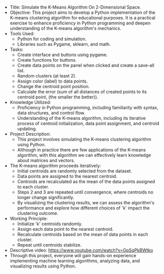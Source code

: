 - Title: Simulate the K-Means Algorithm On 2-Dimensional Space.
- Objective: This project aims to develop a Python implementation of the K-means clustering algorithm for educational purposes. It is a practical exercise to enhance proficiency in Python programming and deepen understanding of the K-means algorithm's mechanics.
- Tools Used:
  + Python for coding and simulation.
  + Libraries such as Pygame, sklearn, and math.
- Tasks:
  + Create interface and buttons using pygame.
  + Create functions for buttons.
  + Create data points on the panel when clicked and create a save-all list.
  + Random clusters (at least 2).
  + Assign color (label) to data points.
  + Change the centroid point position.
  + Calculate the error (sum of all distances of created points to its centroid point, (the smaller the better)).
- Knowledge Utilized:
  + Proficiency in Python programming, including familiarity with syntax, data structures, and control flow.
  + Understanding of the K-means algorithm, including its iterative process of centroid initialization, data point assignment, and centroid updating.
- Project Description:
  + This project involves simulating the K-means clustering algorithm using Python.
  + Although in practice there are few applications of the K-means algorithm, with this algorithm we can effectively learn knowledge about matrices and vectors.
- The K-means algorithm proceeds iteratively:
  + Initial centroids are randomly selected from the dataset.
  + Data points are assigned to the nearest centroid.
  + Centroids are recalculated as the mean of the data points assigned to each cluster.
  + Steps 2 and 3 are repeated until convergence, where centroids no longer change significantly.
  + By visualizing the clustering results, we can assess the algorithm's performance and explore how different choices of 'k' impact the clustering outcome.
- Working Principle:
  + Initialize 'k' centroids randomly.
  + Assign each data point to the nearest centroid.
  + Recalculate centroids based on the mean of data points in each cluster.
  + Repeat until centroids stabilize.
- Descriptive video: https://www.youtube.com/watch?v=GpSqPkBWtko
- Through this project, everyone will gain hands-on experience implementing machine learning algorithms, analyzing data, and visualizing results using Python.
